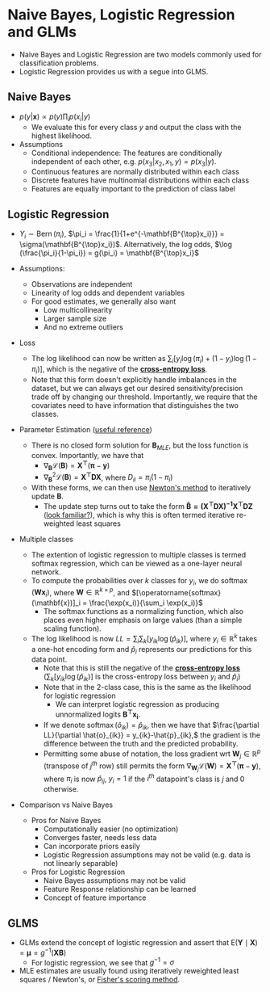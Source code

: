 # Naive Bayes, Logistic Regression and GLMs

- Naive Bayes and Logistic Regression are two models commonly used for classification problems. 
- Logistic Regression provides us with a segue into GLMS.

## Naive Bayes
- $p(y | \mathbf{x}) \propto p(y) \prod_i p(x_i|y)$
  - We evaluate this for every class $y$ and output the class with the highest likelihood.
- Assumptions
  - Conditional independence: The features are conditionally independent of each other, e.g. $p(x_3 | x_2, x_1, y) = p(x_3|y)$.
  - Continuous features are normally distributed within each class
  - Discrete features have multinomial distributions within each class
  - Features are equally important to the prediction of class label

## Logistic Regression 

- $Y_i \sim \operatorname{Bern}(\pi_i),$ $\pi_i = \frac{1}{1+e^{-\mathbf{B^{\top}x_i}}} = \sigma(\mathbf{B^{\top}x_i})$. Alternatively, the log odds, $\log (\frac{\pi_i}{1-\pi_i}) = g(\pi_i) = \mathbf{B^{\top}x_i}$
- Assumptions:
  - Observations are independent
  - Linearity of log odds and dependent variables
  - For good estimates, we generally also want
    - Low multicollinearity
    - Larger sample size
    - And no extreme outliers
- Loss
  - The log likelihood can now be written as $\sum_i [y_i\log(\pi_i) + (1-y_i)\log(1-\pi_i)]$, which is the negative of the **[cross-entropy loss](../02_probability_and_info_theory/notes.md)**.
  - Note that this form doesn't explicitly handle imbalances in the dataset, but we can always get our desired sensitivity/precision trade off by changing our threshold. Importantly, we require that the covariates need to have information that distinguishes the two classes.
- Parameter Estimation ([useful reference](https://stats.stackexchange.com/questions/344309/why-using-newtons-method-for-logistic-regression-optimization-is-called-iterati))
  - There is no closed form solution for $\mathbf{B}_{MLE}$, but the loss function is convex. Importantly, we have that
    - $\nabla_{\mathbf{B}}\mathcal{L}(\mathbf{B}) = \mathbf{X^{\top}}(\pmb\pi - \mathbf{y})$
    - $\nabla^2_{\mathbf{B}}\mathcal{L}(\mathbf{B}) = \mathbf{X^{\top}DX}$, where $D_{ii} = \pi_i(1-\pi_i)$ 
  - With these forms, we can then use [Newton's method](../../dl/concepts/notes.md) to iteratively update $\mathbf{B}$.
    - The update step turns out to take the form $\mathbf{\hat{B} = (X^{\top}DX)^{-1}X^{\top}DZ}$ ([look familiar?](../06_linear_regression_and_regularization/notes.md)), which is why this is often termed iterative re-weighted least squares
- Multiple classes
  - The extention of logistic regression to multiple classes is termed softmax regression, which can be viewed as a one-layer neural network. 
  - To compute the probabilities over $k$ classes for $y_i$, we do $\operatorname{softmax}(\mathbf{Wx}_i)$, where $\mathbf{W} \in \mathbb{R}^{k \times p}$, and $[\operatorname{softmax}(\mathbf{x})]_i = \frac{\exp(x_i)}{\sum_i \exp(x_i)}$
    - The softmax functions as a normalizing function, which also places even higher emphasis on large values (than a simple scaling function).
  - The log likelihood is now $LL =\sum_i\sum_k [y_{ik}\log(\hat{p}_{ik})$], where $y_i \in \mathbb{R}^k$ takes a one-hot encoding form and $\hat{p}_i$ represents our predictions for this data point.
    - Note that this is still the negative of the **[cross-entropy loss](../02_probability_and_info_theory/notes.md)** ($\sum_k [y_{ik}\log(\hat{p}_{ik})]$ is the cross-entropy loss between $y_i$ and $\hat{p}_i$)
    - Note that in the 2-class case, this is the same as the likelihood for logistic regression
      - We can interpret logistic regression as producing unnormalized logits $\mathbf{B^{\top}x_i}$.
    - If we denote $\operatorname{softmax}(\hat{o}_{ik}) = \hat{p}_{ik},$ then we have that $\frac{\partial LL}{\partial \hat{o}_{ik}} = y_{ik}-\hat{p}_{ik},$ the gradient is the difference between the truth and the predicted probability.
    - Permitting some abuse of notation, the loss gradient wrt $\mathbf{W}_j \in \mathbb{R}^{p}$ (transpose of $j^{th}$ row) still permits the form $\nabla_{\mathbf{W}_j}\mathcal{L}(\mathbf{W}) = \mathbf{X^{\top}}(\pmb\pi - \mathbf{y}),$ where $\pi_i$ is now $\hat{p}_{ij}$, $y_i =1$ if the $i^{th}$ datapoint's class is $j$ and 0 otherwise.

- Comparison vs Naive Bayes
  - Pros for Naive Bayes
    - Computationally easier (no optimization)
    - Converges faster, needs less data
    - Can incorporate priors easily
    - Logistic Regression assumptions may not be valid (e.g. data is not linearly separable)
  - Pros for Logistic Regression
    - Naive Bayes assumptions may not be valid
    - Feature Response relationship can be learned
    - Concept of feature importance

## GLMS
- GLMs extend the concept of logistic regression and assert that $\mathrm{E}(\mathbf{Y} \mid \mathbf{X})=\pmb{\mu}=g^{-1}(\mathbf{X} \mathbf{B})$
  - For logistic regression, we see that $g^{-1} = \sigma$
- MLE estimates are usually found using iteratively reweighted least squares / Newton's, or [Fisher's scoring method](../../dl/04_optimization_and_regularization/notes.md).